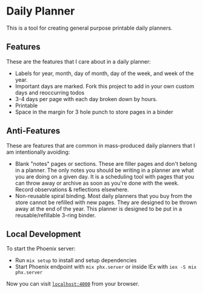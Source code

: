 # Daily Planner

This is a tool for creating general purpose printable daily planners.

## Features

These are the features that I care about in a daily planner:

- Labels for year, month, day of month, day of the week, and week of the year.
- Important days are marked. Fork this project to add in your own custom days and reoccurring todos
- 3-4 days per page with each day broken down by hours.
- Printable
- Space in the margin for 3 hole punch to store pages in a binder

## Anti-Features

These are features that are common in mass-produced daily planners that I am intentionally avoiding:

- Blank "notes" pages or sections. These are filler pages and don't belong in a planner. The only notes you should be writing in a planner are what you are doing on a given day. It is a scheduling tool with pages that you can throw away or archive as soon as you're done with the week. Record observations & reflections elsewhere.
- Non-reusable spiral binding. Most daily planners that you buy from the store cannot be refilled with new pages. They are designed to be thrown away at the end of the year. This planner is designed to be put in a reusable/refillable 3-ring binder.

## Local Development

To start the Phoenix server:

- Run `mix setup` to install and setup dependencies
- Start Phoenix endpoint with `mix phx.server` or inside IEx with `iex -S mix phx.server`

Now you can visit [`localhost:4000`](http://localhost:4000) from your browser.
